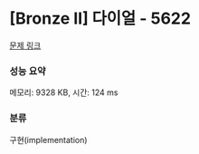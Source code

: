 # [Bronze II] 다이얼 - 5622 

[문제 링크](https://www.acmicpc.net/problem/5622) 

### 성능 요약

메모리: 9328 KB, 시간: 124 ms

### 분류

구현(implementation)


